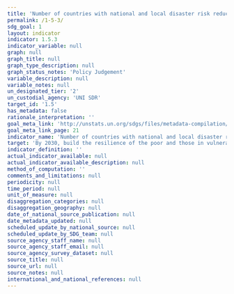```yaml
---
title: 'Number of countries with national and local disaster risk reduction strategies'
permalink: /1-5-3/
sdg_goal: 1
layout: indicator
indicator: 1.5.3
indicator_variable: null
graph: null
graph_title: null
graph_type_description: null
graph_status_notes: 'Policy Judgement'
variable_description: null
variable_notes: null
un_designated_tier: '2'
un_custodial_agency: 'UNI SDR'
target_id: '1.5'
has_metadata: false
rationale_interpretation: ''
goal_meta_link: 'http://unstats.un.org/sdgs/files/metadata-compilation/Metadata-Goal-1.pdf'
goal_meta_link_page: 21
indicator_name: 'Number of countries with national and local disaster risk reduction strategies'
target: 'By 2030, build the resilience of the poor and those in vulnerable situations and reduce their exposure and vulnerability to climate-related extreme events and other economic, social and environmental shocks and disasters.'
indicator_definition: ''
actual_indicator_available: null
actual_indicator_available_description: null
method_of_computation: ''
comments_and_limitations: null
periodicity: null
time_period: null
unit_of_measure: null
disaggregation_categories: null
disaggregation_geography: null
date_of_national_source_publication: null
date_metadata_updated: null
scheduled_update_by_national_source: null
scheduled_update_by_SDG_team: null
source_agency_staff_name: null
source_agency_staff_email: null
source_agency_survey_dataset: null
source_title: null
source_url: null
source_notes: null
international_and_national_references: null
---
```

